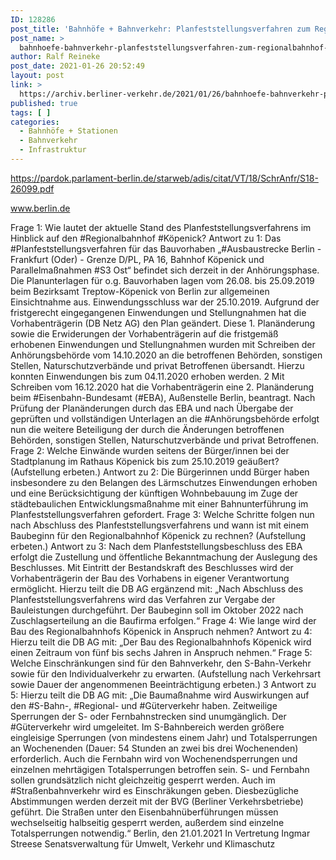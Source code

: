 ```yaml
---
ID: 128286
post_title: 'Bahnhöfe + Bahnverkehr: Planfeststellungsverfahren zum Regionalbahnhof Köpenick, aus Senat'
post_name: >
  bahnhoefe-bahnverkehr-planfeststellungsverfahren-zum-regionalbahnhof-koepenick-aus-senat
author: Ralf Reineke
post_date: 2021-01-26 20:52:49
layout: post
link: >
  https://archiv.berliner-verkehr.de/2021/01/26/bahnhoefe-bahnverkehr-planfeststellungsverfahren-zum-regionalbahnhof-koepenick-aus-senat/
published: true
tags: [ ]
categories:
  - Bahnhöfe + Stationen
  - Bahnverkehr
  - Infrastruktur
---
```

https://pardok.parlament-berlin.de/starweb/adis/citat/VT/18/SchrAnfr/S18-26099.pdf

www.berlin.de

Frage 1:
Wie lautet der aktuelle Stand des Planfeststellungsverfahrens im Hinblick auf den #Regionalbahnhof #Köpenick?
Antwort zu 1:
Das #Planfeststellungsverfahren für das Bauvorhaben „#Ausbaustrecke Berlin - Frankfurt
(Oder) - Grenze D/PL, PA 16, Bahnhof Köpenick und Parallelmaßnahmen #S3 Ost“ befindet
sich derzeit in der Anhörungsphase.
Die Planunterlagen für o.g. Bauvorhaben lagen vom 26.08. bis 25.09.2019 beim Bezirksamt
Treptow-Köpenick von Berlin zur allgemeinen Einsichtnahme aus. Einwendungsschluss war
der 25.10.2019.
Aufgrund der fristgerecht eingegangenen Einwendungen und Stellungnahmen hat die
Vorhabenträgerin (DB Netz AG) den Plan geändert. Diese 1. Planänderung sowie die
Erwiderungen der Vorhabenträgerin auf die fristgemäß erhobenen Einwendungen und
Stellungnahmen wurden mit Schreiben der Anhörungsbehörde vom 14.10.2020 an die
betroffenen Behörden, sonstigen Stellen, Naturschutzverbände und privat Betroffenen
übersandt. Hierzu konnten Einwendungen bis zum 04.11.2020 erhoben werden.
2
Mit Schreiben vom 16.12.2020 hat die Vorhabenträgerin eine 2. Planänderung beim
#Eisenbahn-Bundesamt (#EBA), Außenstelle Berlin, beantragt. Nach Prüfung der Planänderungen durch das EBA und nach Übergabe der geprüften und vollständigen Unterlagen
an die #Anhörungsbehörde erfolgt nun die weitere Beteiligung der durch die Änderungen
betroffenen Behörden, sonstigen Stellen, Naturschutzverbände und privat Betroffenen.
Frage 2:
Welche Einwände wurden seitens der Bürger/innen bei der Stadtplanung im Rathaus Köpenick bis zum
25.10.2019 geäußert? (Aufstellung erbeten.)
Antwort zu 2:
Die Bürgerinnen undd Bürger haben insbesondere zu den Belangen des Lärmschutzes
Einwendungen erhoben und eine Berücksichtigung der künftigen Wohnbebauung im Zuge
der städtebaulichen Entwicklungsmaßnahme mit einer Bahnunterführung im
Planfeststellungsverfahren gefordert.
Frage 3:
Welche Schritte folgen nun nach Abschluss des Planfeststellungsverfahrens und wann ist mit einem
Baubeginn für den Regionalbahnhof Köpenick zu rechnen? (Aufstellung erbeten.)
Antwort zu 3:
Nach dem Planfeststellungsbeschluss des EBA erfolgt die Zustellung und öffentliche
Bekanntmachung der Auslegung des Beschlusses. Mit Eintritt der Bestandskraft des
Beschlusses wird der Vorhabenträgerin der Bau des Vorhabens in eigener Verantwortung
ermöglicht.
Hierzu teilt die DB AG ergänzend mit:
„Nach Abschluss des Planfeststellungsverfahrens wird das Verfahren zur Vergabe der
Bauleistungen durchgeführt. Der Baubeginn soll im Oktober 2022 nach Zuschlagserteilung
an die Baufirma erfolgen.“
Frage 4:
Wie lange wird der Bau des Regionalbahnhofs Köpenick in Anspruch nehmen?
Antwort zu 4:
Hierzu teilt die DB AG mit:
„Der Bau des Regionalbahnhofs Köpenick wird einen Zeitraum von fünf bis sechs Jahren in
Anspruch nehmen.“
Frage 5:
Welche Einschränkungen sind für den Bahnverkehr, den S-Bahn-Verkehr sowie für den Individualverkehr zu
erwarten. (Aufstellung nach Verkehrsart sowie Dauer der angenommenen Beeinträchtigung erbeten.)
3
Antwort zu 5:
Hierzu teilt die DB AG mit:
„Die Baumaßnahme wird Auswirkungen auf den #S-Bahn-, #Regional- und #Güterverkehr
haben. Zeitweilige Sperrungen der S- oder Fernbahnstrecken sind unumgänglich. Der
#Güterverkehr wird umgeleitet.
Im S-Bahnbereich werden größere eingleisige Sperrungen (von mindestens einem Jahr)
und Totalsperrungen an Wochenenden (Dauer: 54 Stunden an zwei bis drei Wochenenden)
erforderlich. Auch die Fernbahn wird von Wochenendsperrungen und einzelnen
mehrtägigen Totalsperrungen betroffen sein. S- und Fernbahn sollen grundsätzlich nicht
gleichzeitig gesperrt werden.
Auch im #Straßenbahnverkehr wird es Einschräkungen geben. Diesbezügliche
Abstimmungen werden derzeit mit der BVG (Berliner Verkehrsbetriebe) geführt.
Die Straßen unter den Eisenbahnüberführungen müssen wechselseitig halbseitig gesperrt
werden, außerdem sind einzelne Totalsperrungen notwendig.“
Berlin, den 21.01.2021
In Vertretung
Ingmar Streese
Senatsverwaltung für
Umwelt, Verkehr und Klimaschutz